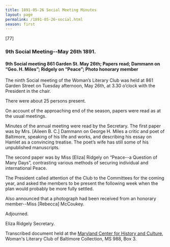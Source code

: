 ```yaml
---
title: 1891-05-26 Social Meeting Minutes
layout: page
permalink: /1891-05-26-social.html
season: first
---
```

[77]

### 9th Social Meeting--May 26th 1891.

#### 9th Social meeting 861 Garden St. May 26th; Papers read; Dammann on “Geo. H. Miles”; Ridgely on “Peace”; Photo honorary member

The ninth Social meeting of the Woman’s Literary Club was held at 861 Garden Street on Tuesday afternoon, May 26th, at 3.30 o’clock with the President in the chair.

There were about 25 persons present.

On account of the approaching end of the season, papers were read as at the usual meetings.

Minutes of the annual meeting were read by the Secretary. The first paper was by Mrs. [Aileen B. C.] Dammann on George H. Miles a critic and poet of Baltimore, speaking of his life and works, and describing his essay on Hamlet as a convincing treatise. The poet’s wife has still some of his unpublished manuscripts.

The second paper was by Miss [Eliza] Ridgely on “Peace--a Question of Many Days”, contrasting various methods of securing individual and international Peace.

The President called attention of the Club to the Committees for the coming year, and asked the members to be present the following week when the plan would probably be more fully settled.

Also announced that a photograph had been received from an honorary member--Miss [Rebecca] McCoukey.

Adjourned.

Eliza Ridgely
Secretary.

Transcribed document held at the [Maryland Center for History and Culture](http://mdhs.org/), Woman's Literary Club of Baltimore Collection, MS 988, Box 3. 